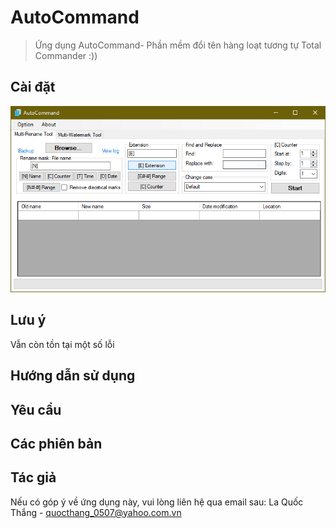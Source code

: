 # AutoCommand
> Ứng dụng AutoCommand- Phần mềm đổi tên hàng loạt tương tự Total Commander :))

## Cài đặt

![Main Application](Capture.PNG?raw=true "Main Application")

## Lưu ý

Vẫn còn tồn tại một số lỗi 

## Hướng dẫn sử dụng

## Yêu cầu

## Các phiên bản

## Tác giả

Nếu có góp ý về ứng dụng này, vui lòng liên hệ qua email sau:
La Quốc Thắng - quocthang_0507@yahoo.com.vn